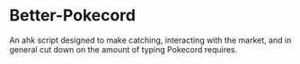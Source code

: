 # Better-Pokecord
An ahk script designed to make catching, interacting with the market, and in general cut down on the amount of typing Pokecord requires.
